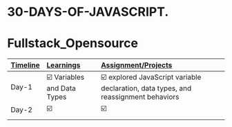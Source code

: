 # 30-DAYS-OF-JAVASCRIPT.

# Fullstack_Opensource

| <u>Timeline</u> | <u>Learnings</u>                                             | <u>Assignment/Projects</u>                                   |
| --------------- | :----------------------------------------------------------- | :----------------------------------------------------------- |
| Day-1          | ☑️ Variables and Data Types<br /> | ☑️ explored JavaScript variable declaration, data types, and reassignment behaviors |
| Day-2          | ☑️        | ☑️  |
|             |                                                              |                                                              |
